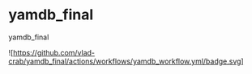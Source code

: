 # yamdb_final
yamdb_final

![https://github.com/vlad-crab/yamdb_final/actions/workflows/yamdb_workflow.yml/badge.svg]